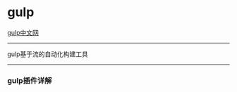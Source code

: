# gulp

[gulp中文网](http://www.gulpjs.com.cn/)

---
gulp基于流的自动化构建工具


---
### gulp插件详解

```javascript

```
